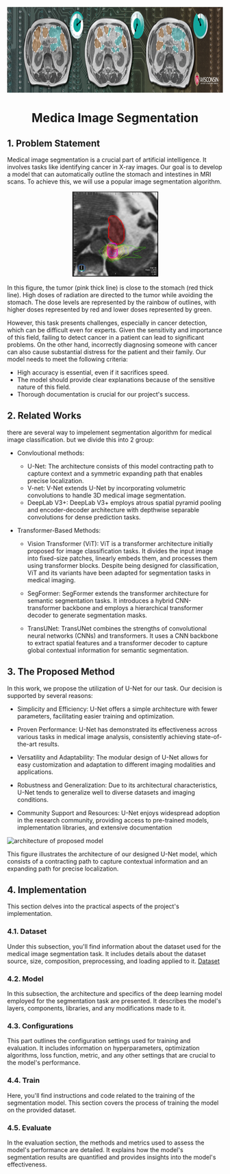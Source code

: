 <div align="center">
  <a href="https://www.kaggle.com/competitions/uw-madison-gi-tract-image-segmentation">
    <img src="images/cover.png" alt="Logo" width="" height="200">
  </a>

<h1 align="center">Medica Image Segmentation</h1>
</div>
    
## 1. Problem Statement
Medical image segmentation is a crucial part of artificial intelligence. It involves tasks like identifying cancer in X-ray images. Our goal is to develop a model that can automatically outline the stomach and intestines in MRI scans. To achieve this, we will use a popular image segmentation algorithm.
<div align="center">
  <a href="https://www.kaggle.com/competitions/uw-madison-gi-tract-image-segmentation">
    <img src="images/image1.jpg" alt="Logo" width="" height="200">
  </a>
</div>

In this figure, the tumor (pink thick line) is close to the stomach (red thick line). High doses of radiation are directed to the tumor while avoiding the stomach. The dose levels are represented by the rainbow of outlines, with higher doses represented by red and lower doses represented by green.

However, this task presents challenges, especially in cancer detection, which can be difficult even for experts. Given the sensitivity and importance of this field, failing to detect cancer in a patient can lead to significant problems. On the other hand, incorrectly diagnosing someone with cancer can also cause substantial distress for the patient and their family.
Our model needs to meet the following criteria:

* High accuracy is essential, even if it sacrifices speed.
* The model should provide clear explanations because of the sensitive nature of this field.
* Thorough documentation is crucial for our project's success.

## 2. Related Works
there are several way to impelement segmentation algorithm for medical image classification. but we divide this into 2 group:
* Convloutional methods:
  * U-Net: The architecture consists of this model contracting path to capture context and a symmetric expanding path that enables precise localization.
  * V-net: V-Net extends U-Net by incorporating volumetric convolutions to handle 3D medical image segmentation.
  * DeepLab V3+: DeepLab V3+ employs atrous spatial pyramid pooling and encoder-decoder architecture with depthwise separable convolutions for dense prediction tasks.
    
* Transformer-Based Methods:
  * Vision Transformer (ViT): ViT is a transformer architecture initially proposed for image classification tasks. It divides the input image into fixed-size patches, linearly embeds them, and processes them using transformer blocks. Despite being designed for classification, ViT and its variants have been adapted for segmentation tasks in medical imaging.

  * SegFormer: SegFormer extends the transformer architecture for semantic segmentation tasks. It introduces a hybrid CNN-transformer backbone and employs a hierarchical transformer decoder to generate segmentation masks.

  * TransUNet: TransUNet combines the strengths of convolutional neural networks (CNNs) and transformers. It uses a CNN backbone to extract spatial features and a transformer decoder to capture global contextual information for semantic segmentation.

## 3. The Proposed Method
In this work, we propose the utilization of U-Net for our task. Our decision is supported by several reasons:

* Simplicity and Efficiency: U-Net offers a simple architecture with fewer parameters, facilitating easier training and optimization.

* Proven Performance: U-Net has demonstrated its effectiveness across various tasks in medical image analysis, consistently achieving state-of-the-art results.

* Versatility and Adaptability: The modular design of U-Net allows for easy customization and adaptation to different imaging modalities and applications.

* Robustness and Generalization: Due to its architectural characteristics, U-Net tends to generalize well to diverse datasets and imaging conditions.

* Community Support and Resources: U-Net enjoys widespread adoption in the research community, providing access to pre-trained models, implementation libraries, and extensive documentation
  
![architecture of proposed model](images/im2g.jpg)

This figure illustrates the architecture of our designed U-Net model, which consists of a contracting path to capture contextual information and an expanding path for precise localization.

## 4. Implementation
This section delves into the practical aspects of the project's implementation.

### 4.1. Dataset
Under this subsection, you'll find information about the dataset used for the medical image segmentation task. It includes details about the dataset source, size, composition, preprocessing, and loading applied to it.
[Dataset](https://drive.google.com/file/d/1-2ggesSU3agSBKpH-9siKyyCYfbo3Ixm/view?usp=sharing)

### 4.2. Model
In this subsection, the architecture and specifics of the deep learning model employed for the segmentation task are presented. It describes the model's layers, components, libraries, and any modifications made to it.

### 4.3. Configurations
This part outlines the configuration settings used for training and evaluation. It includes information on hyperparameters, optimization algorithms, loss function, metric, and any other settings that are crucial to the model's performance.

### 4.4. Train
Here, you'll find instructions and code related to the training of the segmentation model. This section covers the process of training the model on the provided dataset.

### 4.5. Evaluate
In the evaluation section, the methods and metrics used to assess the model's performance are detailed. It explains how the model's segmentation results are quantified and provides insights into the model's effectiveness.
